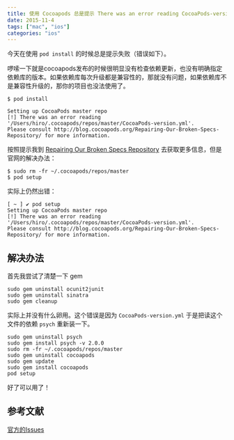 ```yaml
---
title: 使用 Cocoapods 总是提示 There was an error reading CocoaPods-version.yml 错误
date: 2015-11-4
tags: ["mac", "ios"]
categories: "ios"
---
```

今天在使用 `pod install` 的时候总是提示失败（错误如下）。

啰嗦一下就是cocoapods发布的时候很明显没有检查依赖更新，也没有明确指定依赖库的版本。如果依赖库每次升级都是兼容性的，那就没有问题，如果依赖库不是兼容性升级的，那你的项目也没法使用了。

```
$ pod install

Setting up CocoaPods master repo
[!] There was an error reading '/Users/hiro/.cocoapods/repos/master/CocoaPods-version.yml'.
Please consult http://blog.cocoapods.org/Repairing-Our-Broken-Specs-Repository/ for more information.
```

按照提示我到 [Repairing Our Broken Specs Repository](http://blog.cocoapods.org/Repairing-Our-Broken-Specs-Repository/) 去获取更多信息，但是官网的解决办法：

```
$ sudo rm -fr ~/.cocoapods/repos/master
$ pod setup
```

实际上仍然出错：

```
[ ~ ] ✔ pod setup
Setting up CocoaPods master repo
[!] There was an error reading '/Users/hiro/.cocoapods/repos/master/CocoaPods-version.yml'.
Please consult http://blog.cocoapods.org/Repairing-Our-Broken-Specs-Repository/ for more information.
```

## 解决办法

首先我尝试了清楚一下 gem

```
sudo gem uninstall ocunit2junit
sudo gem uninstall sinatra
sudo gem cleanup
```

实际上并没有什么卵用。这个错误是因为 `CocoaPods-version.yml` 于是把读这个文件的依赖 `psych` 重新装一下。

```
sudo gem uninstall psych
sudo gem install psych -v 2.0.0
sudo rm -fr ~/.cocoapods/repos/master
sudo gem uninstall cocoapods
sudo gem update
sudo gem install cocoapods
pod setup
```

好了可以用了！

## 参考文献

[官方的Issues](https://github.com/CocoaPods/CocoaPods/issues/2908)